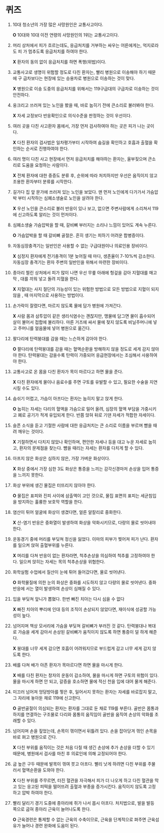 퀴즈
====

1. 10대 청소년의 가장 많은 사망원인은 교통사고이다. 

    **O** 10대와 10대 이전 연령의 사망원인의 1위는 교통사고이다.

1. 머리 상처에서 피가 흐르는데도, 응급처치를 거부하는 싸우는 어른에게는, 억지로라도 피
가 멈추도록 응급처치를 하여야 한다. 

    **X** 환자의 동의 없이 응급처치를 하면 폭행(위법)이다.

1. 교통사고로 생명이 위험할 정도로 다친 환자는, 빨리 병원으로 이송해야 하기 때문에 구
급차보다는 현장에 있는 승용차로 병원으로 이송하는 것이 맞다. 

    **X** 병원으로 이송 도중의 응급처치를 위해서는 119구급대의 구급차로 이송하는 것이 안전하다.

1. 웅크리고 쓰러져 있는 노인을 봤을 때, 바로 눕히기 전에 큰소리로 불러봐야 한다.

    **X** 자세 교정보다 반응확인으로 의식수준을 판정하는 것이 우선이다.

1. 여러 곳을 다친 사고환자 몸에서, 가장 먼저 검사하여야 하는 곳은 피가 나는 곳이다.

    **X** 다친 환자의 검사법은 일차평가부터 시작하여 숨길을 확인하고 호흡과 출혈을 확인하는 순서로 진행하여야 한다.

1. 여러 명이 다친 사고 현장에서 먼저 응급처치를 해야하는 환자는, 울부짖으며 큰소리로 도움을 요청하는 사람이다.

    **X** 전체 환자에 대한 중증도 분류 후, 순위에 따라 처치하지만 우선은 움직이지 않고 조용한 환자부터 분류를 시작한다.

1. 길가다 집 앞 문가에 쓰러져 있는 노인을 보았다. 맨 먼저 노인에게 다가가서 가슴압박 부터 시작하는 심폐소생술로 노인을 살려야 한다. 

    **X** 우선 노인을 큰소리로 불러 반응이 있나 보고, 없으면 주변사람에게 소리쳐서 119에 신고하도록 알리는 것이 먼저이다.

1. 심폐소생술 가슴압박을 할 때, 갈비뼈 부러지는 소리나 느낌이 있어도 계속 누른다. 

    **O** 가슴압박을 할 때 갈비뼈 골절은. 흔히 생기는 피하기 어려운 합병증이다.

1. 자동심장충격기는 일반인은 사용할 수 없는 구급대원이나 의료인용 장비이다.  

    **X** 심정지 환자에게 전기충격이 1분 늦어질 때 마다, 생존율이 7-10%씩 감소한다. 자동심장 충격기는 환자 주변의 일반인을 위해서 마련한 장비이다.

1. 종아리 찔린 상처에서 피가 많이 나면 우선 무릎 아래에 헝겊을 감아 지혈대를 매고 막 , 대를 끼워 넣고 돌려 지혈을 한다.

    **X** 지혈대는 사지 절단의 가능성이 있는 위험한 방법으로 모든 방법으로 지혈이 되지 않을 , 때 마지막으로 사용하는 방법이다. 

1.  손가락이 잘렸다면, 마르지 않도록 물에 담가 병원에 가져간다.

    **X** 사람 몸과 삼투압이 같은 생리식염수는 괜찮지만, 맹물에 담그면 물이 흡수되어 살이 불어서 접합에 불리하다. 마른 거즈에 싸서 물에 젖지 않도록 비닐주머니에 넣고 주머니를 얼음물에 넣어 병원으로 옮긴다.

1. 팔다리에 탄력붕대를 감을 때는 느슨하게 감아야 한다.

    **O** 팔다리에 탄력붕대를 감을 때는 혈액순환을 방해하지 않을 정도로 세게 감지 않아야 한다. 탄력붕대는 감을수록 탄력이 가중되어 응급현장에서는 조심해서 사용하여야 한다.

1. 교통사고로 온 몸을 다친 환자가 목이 마르다고 하면 물을 준다.

    **X** 다친 환자에게 물이나 음료수를 주면 구토를 유발할 수 있고, 필요한 수술을 지연시킬 수도 있다.

1. 숨쉬기 어렵고, 가슴이 아프다는 환자는 눕히지 말고 앉게 한다.

    **O** 눕히는 자세는 다리의 혈액을 가슴으로 밀어 올려, 심장의 혈액 부담을 가중시키고 폐로 공기가 적게 유입되게 한다. 반쯤 앉혀 뒤로 기댄 자세가 적합한 자세이다.

1. 슬픈 소식을 듣고 기절한 사람에 대한 응급처치는 큰 소리로 이름을 부르며 뺨을 때려 깨우는 것이다.

    **X** 기절하면서 다치지 않았나 확인하며, 편안한 자세나 등을 대고 누운 자세로 눕히고, 환자의 문제점을 찾는다. 뺨을 때리는 자세는 환자를 다치게 할 수 있다.

1. 아프지 않은 화상은 심하지 않은, 가장 가벼운 화상이다. 

    **X** 화상 중에서 가장 심한 3도 화상은 통증을 느끼는 감각신경마저 손상을 입어 통증을 느끼지 못한다.

1. 화상 부위에 생긴 물집은 터뜨리지 않아야 한다. 

    **O** 물집은 표피와 진피 사이에 삼출액이 고인 것으로, 물집 표면의 표피는 세균침입을 방지하는 훌륭한 보호막 역할을 한다.

1. 염산이 튀어 얼굴에 화상이 생겼다면, 얼른 알칼리로 중화한다. 

    **X** 산-염기 반응은 중화열이 발생하여 화상을 악화시키므로, 다량의 물로 씻어내야 한다.

1. 운동경기 중에 머리를 부딪쳐 정신을 잃었다. 이마의 피부가 찢어져 피가 난다. 환자를 일으켜 앉혀 출혈부위를 누른다.

    **X** 머리를 다쳐 반응이 없는 환자라면, 척추손상을 의심하여 척추를 고정하여야 한다. 일으켜 앉히는 자세는 목의 척추손상을 위협한다.

1. 화학실험 수업에서 질산이 눈에 튀어 들어갔다면, 물로 씻어낸다.

    **O** 화학물질에 의한 눈의 화상은 중화를 시도하지 않고 다량의 물로 씻어낸다. 중화반응에 서는 열이 발생하여 손상이 심해질 수 있다.

1. 입을 부딪쳐 앞니가 뽑혔다. 한번 빠진 치아는 다시 심을 수 없다

    **X** 빠진 치아의 뿌리에 인대 등의 조직이 손상되지 않았다면, 재이식에 성공할 가능성이 높다.

1. 넘어지며 책상 모서리에 가슴을 부딪쳐 갈비뼈가 부러진 것 같다. 탄력붕대나 복대로 가슴을 세게 감아서 손상된 갈비뼈가 움직이지 않도록 하면 통증이 덜 하게 해준다.

    **X** 붕대를 너무 세게 감으면 호흡이 어려워지므로 부드럽게 감고 너무 세게 감지 않도록 한다.

1. 배를 다쳐 배가 아픈 환자가 목마르다면 하면 물을 마시게 한다.

    **X** 배를 다친 환자는 창자의 운동이 감소하여, 물을 마시게 하면 구토의 위험이 있다. 물을 마시게 하면 안 되고, 갈증을 호소하면 물에 적신 천을 입에 대어 물게 해준다.

1. 미끄러 넘어져 엉덩방아를 찧은 후, 일어서지 못하는 환자는 자세를 바로잡지 말고, 그 자리에 놓아둔 채로 119에 신고한다.

    **O** 골반골절이 의심되는 환자는 환자를 그대로 둔 채로 119를 부른다. 골반은 몸통과 하지를 연결하는 구조물로 다리와 몸통의 움직임이 골반을 움직여 손상의 악화를 초래할 수 있다.

1. 넘어지며 손을 짚었는데, 손목이 꺾이면서 뒤틀려 있다. 손을 잡아당겨 꺾인 손목을 바로 펴고 병원으로 간다.

    **X** 다친 부위를 움직이는 것은 처음 다칠 때 생긴 손상에 추가 손상을 더할 수 있기 때문에, 병원에서 검사를 마친 후 의료인에 의해 교정되어야 한다.

1. 굽 높은 구두 때문에 발목이 꺾여 붓고 아프다. 빨리 낫게 하려면 다친 부위를 주물러서 혈액순환을 도와야 한다.

    **X** 다친 부위를 주무르면, 터진 혈관을 자극해서 피가 더 나오게 하고 다친 혈관을 막고 있는 응고된 피떡을 떨어뜨려 출혈과 부종을 증가시킨다. 움직이지 않도록 고정하고 압박 하여야 한다.

1. 빨리 달리기 경기 도중에 종아리에 쥐가 나서 몹시 아프다. 처치법으로, 발을 발등 쪽으로 굽혀 종아리 근육이 늘어나도록 한다.

    **O** 근육경련은 통제할 수 없는 근육의 수축이므로, 근육을 단계적으로 펴주면 근육섬유가 늘어나 경련 완화에 도움이 된다.